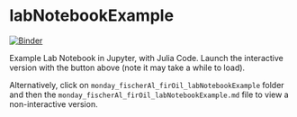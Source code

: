 # labNotebookExample


[![Binder](https://mybinder.org/badge_logo.svg)](https://mybinder.org/v2/gh/dr-fischer/labNotebookExample/master?filepath=monday_fischerAl_firOil_labNotebookExample.ipynb)

Example Lab Notebook in Jupyter, with Julia Code.  Launch the interactive version with the button above (note it may take a while to load).

Alternatively, click on `monday_fischerAl_firOil_labNotebookExample` folder and then the `monday_fischerAl_firOil_labNotebookExample.md` file to view a non-interactive version.
